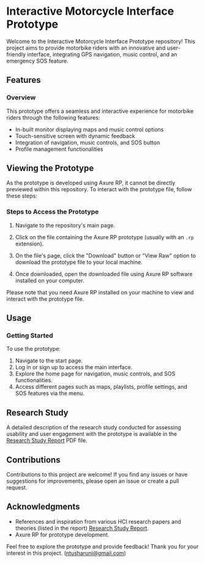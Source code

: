 # Interactive Motorcycle Interface Prototype

Welcome to the Interactive Motorcycle Interface Prototype repository! This project aims to provide motorbike riders with an innovative and user-friendly interface, integrating GPS navigation, music control, and an emergency SOS feature.

## Features

### Overview
This prototype offers a seamless and interactive experience for motorbike riders through the following features:
- In-built monitor displaying maps and music control options
- Touch-sensitive screen with dynamic feedback
- Integration of navigation, music controls, and SOS button
- Profile management functionalities

## Viewing the Prototype

As the prototype is developed using Axure RP, it cannot be directly previewed within this repository. To interact with the prototype file, follow these steps:

### Steps to Access the Prototype
1. Navigate to the repository's main page.
2. Click on the file containing the Axure RP prototype (usually with an `.rp` extension).
3. On the file's page, click the "Download" button or "View Raw" option to download the prototype file to your local machine.

4. Once downloaded, open the downloaded file using Axure RP software installed on your computer.
  
Please note that you need Axure RP installed on your machine to view and interact with the prototype file.

## Usage

### Getting Started
To use the prototype:
1. Navigate to the start page.
2. Log in or sign up to access the main interface.
3. Explore the home page for navigation, music controls, and SOS functionalities.
4. Access different pages such as maps, playlists, profile settings, and SOS features via the menu.

## Research Study
A detailed description of the research study conducted for assessing usability and user engagement with the prototype is available in the [Research Study Report](https://1drv.ms/f/s!AiqpjUe1ZCdA907ay_aHXg8qW6i6?e=aa3Fh1) PDF file.

## Contributions
Contributions to this project are welcome! If you find any issues or have suggestions for improvements, please open an issue or create a pull request.

## Acknowledgments
- References and inspiration from various HCI research papers and theories (listed in the report) [Research Study Report](https://1drv.ms/f/s!AiqpjUe1ZCdA907ay_aHXg8qW6i6?e=aa3Fh1).
- Axure RP for prototype development.

Feel free to explore the prototype and provide feedback! Thank you for your interest in this project.
(ntusharuni@gmail.com)
